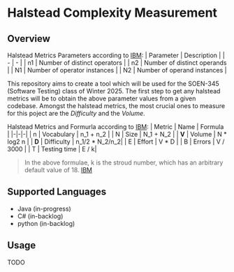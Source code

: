 # Halstead Complexity Measurement

## Overview

Halstead Metrics Parameters according to [IBM](https://www.ibm.com/docs/en/devops-test-embedded/9.0.0?topic=metrics-halstead):
| Parameter | Description |
| - | - |
| n1 |	Number of distinct operators |
| n2 |	Number of distinct operands |
| N1 |	Number of operator instances |
| N2 |	Number of operand instances |

This repository aims to create a tool which will be used for the SOEN-345 (Software Testing) class of Winter 2025. The first step to get any halstead metrics will be to obtain the above parameter values from a given codebase.
Amongst the halstead metrics, the most crucial ones to measure for this poject are the *Difficulty* and the *Volume*.

Halstead Metrics and Formurla according to [IBM](https://www.ibm.com/docs/en/devops-test-embedded/9.0.0?topic=metrics-halstead):
| Metric |	Name |	Formula |
|-|-|-|
| n |	Vocabulary |	n_1 + n_2 |
| N	| Size |	N_1 + N_2 |
| **V**	| Volume |	N * log2 n |
| **D**	| Difficulty |	n_1/2 * N_2/n_2|
| E |	Effort |	V * D |
| B	| Errors |	V / 3000 |
| T	| Testing time |	E / k|

> In the above formulae, k is the stroud number, which has an arbitrary default value of 18.
[IBM](https://www.ibm.com/docs/en/devops-test-embedded/9.0.0?topic=metrics-halstead)

## Supported Languages

- Java (in-progress)
- C# (in-backlog)
- python (in-backlog)

## Usage

TODO
